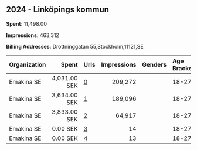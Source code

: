 ## 2024 - Linköpings kommun 
**Spent**: 11,498.00

**Impressions**: 463,312

**Billing Addresses**: Drottninggatan 55,Stockholm,11121,SE

|Organization|Spent|Urls|Impressions|Genders|Age Brackets|Country Codes|
|:---|---:|:---|---:|:---|:---|:---|
|Emakina SE|4,031.00 SEK|[0](https://www.snap.com/political-ads/asset/bd7c06e2a0d18784273556560b8ecd55cdf82cee9b1c5e1eeac0024f090cb60f?mediaType=mp4)|209,272||18-27|sweden|
|Emakina SE|3,634.00 SEK|[1](https://www.snap.com/political-ads/asset/54c59c7babddbba2d6606b1136d243fb94b4a25f2e1b7221cb6ac8fc69f466a1?mediaType=mp4)|189,096||18-27|sweden|
|Emakina SE|3,833.00 SEK|[2](https://www.snap.com/political-ads/asset/c9b1717be4b638c6a9083af37ebbc1196d231fa08e7a1ca842306b84b0e3e1f5?mediaType=mp4)|64,917||18-27|sweden|
|Emakina SE|0.00 SEK|[3](https://www.snap.com/political-ads/asset/35eca1190340639c89432e59c01bf420ab689848335ed24ff19f40ed931965af?mediaType=mp4)|14||18-27|sweden|
|Emakina SE|0.00 SEK|[4](https://www.snap.com/political-ads/asset/61878abba79be75b2c1b6ecc4608ab17467b895d201d64651a93da948bf7f287?mediaType=mp4)|13||18-27|sweden|
